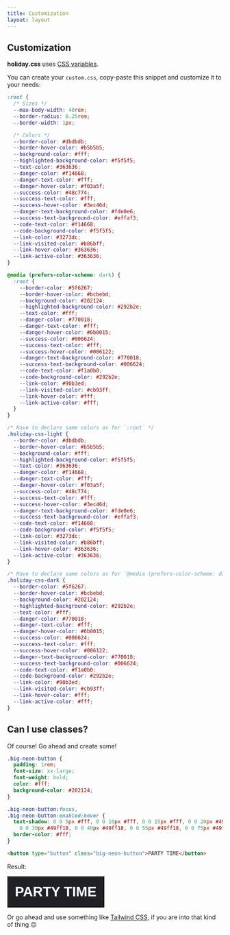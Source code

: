 ```yaml
---
title: Customization
layout: layout
---
```


## Customization

**holiday.css** uses
[CSS variables](https://developer.mozilla.org/en-US/docs/Web/CSS/Using_CSS_custom_properties).

You can create your `custom.css`, copy-paste this snippet and customize it to
your needs:

```css
:root {
  /* Sizes */
  --max-body-width: 48rem;
  --border-radius: 0.25rem;
  --border-width: 1px;

  /* Colors */
  --border-color: #dbdbdb;
  --border-hover-color: #b5b5b5;
  --background-color: #fff;
  --highlighted-background-color: #f5f5f5;
  --text-color: #363636;
  --danger-color: #f14668;
  --danger-text-color: #fff;
  --danger-hover-color: #f03a5f;
  --success-color: #48c774;
  --success-text-color: #fff;
  --success-hover-color: #3ec46d;
  --danger-text-background-color: #fde0e6;
  --success-text-background-color: #effaf3;
  --code-text-color: #f14668;
  --code-background-color: #f5f5f5;
  --link-color: #3273dc;
  --link-visited-color: #b86bff;
  --link-hover-color: #363636;
  --link-active-color: #363636;
}

@media (prefers-color-scheme: dark) {
  :root {
    --border-color: #5f6267;
    --border-hover-color: #bcbebd;
    --background-color: #202124;
    --highlighted-background-color: #292b2e;
    --text-color: #fff;
    --danger-color: #770018;
    --danger-text-color: #fff;
    --danger-hover-color: #6b0015;
    --success-color: #006624;
    --success-text-color: #fff;
    --success-hover-color: #006122;
    --danger-text-background-color: #770018;
    --success-text-background-color: #006624;
    --code-text-color: #f1a0b0;
    --code-background-color: #292b2e;
    --link-color: #90b3ed;
    --link-visited-color: #cb93ff;
    --link-hover-color: #fff;
    --link-active-color: #fff;
  }
}

/* Have to declare same colors as for `:root` */
.holiday-css-light {
  --border-color: #dbdbdb;
  --border-hover-color: #b5b5b5;
  --background-color: #fff;
  --highlighted-background-color: #f5f5f5;
  --text-color: #363636;
  --danger-color: #f14668;
  --danger-text-color: #fff;
  --danger-hover-color: #f03a5f;
  --success-color: #48c774;
  --success-text-color: #fff;
  --success-hover-color: #3ec46d;
  --danger-text-background-color: #fde0e6;
  --success-text-background-color: #effaf3;
  --code-text-color: #f14668;
  --code-background-color: #f5f5f5;
  --link-color: #3273dc;
  --link-visited-color: #b86bff;
  --link-hover-color: #363636;
  --link-active-color: #363636;
}

/* Have to declare same colors as for `@media (prefers-color-scheme: dark)` */
.holiday-css-dark {
  --border-color: #5f6267;
  --border-hover-color: #bcbebd;
  --background-color: #202124;
  --highlighted-background-color: #292b2e;
  --text-color: #fff;
  --danger-color: #770018;
  --danger-text-color: #fff;
  --danger-hover-color: #6b0015;
  --success-color: #006624;
  --success-text-color: #fff;
  --success-hover-color: #006122;
  --danger-text-background-color: #770018;
  --success-text-background-color: #006624;
  --code-text-color: #f1a0b0;
  --code-background-color: #292b2e;
  --link-color: #90b3ed;
  --link-visited-color: #cb93ff;
  --link-hover-color: #fff;
  --link-active-color: #fff;
}
```

## Can I use classes?

Of course! Go ahead and create some!

```css
.big-neon-button {
  padding: 1rem;
  font-size: xx-large;
  font-weight: bold;
  color: #fff;
  background-color: #202124;
}

.big-neon-button:focus,
.big-neon-button:enabled:hover {
  text-shadow: 0 0 5px #fff, 0 0 10px #fff, 0 0 15px #fff, 0 0 20px #49ff18,
    0 0 30px #49ff18, 0 0 40px #49ff18, 0 0 55px #49ff18, 0 0 75px #49ff18;
  border-color: #fff;
}
```

```html
<button type="button" class="big-neon-button">PARTY TIME</button>
```

Result:

<button type="button" class="big-neon-button">PARTY TIME</button>

<style>
  .big-neon-button {
    padding: 1rem;
    font-size: xx-large;
    font-weight: bold;
    color: #fff;
    background-color: #202124;
  }

  .big-neon-button:focus,
  .big-neon-button:enabled:hover {
      text-shadow: 0 0 5px #fff, 0 0 10px #fff, 0 0 15px #fff, 0 0 20px #49ff18, 0 0 30px #49ff18, 0 0 40px #49ff18, 0 0 55px #49ff18, 0 0 75px #49ff18;
      border-color: #fff;
  }
</style>

Or go ahead and use something like [Tailwind CSS](https://tailwindcss.com/), if
you are into that kind of thing 😉
